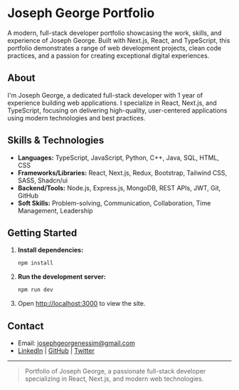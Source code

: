 # Joseph George Portfolio

A modern, full-stack developer portfolio showcasing the work, skills, and experience of Joseph George. Built with Next.js, React, and TypeScript, this portfolio demonstrates a range of web development projects, clean code practices, and a passion for creating exceptional digital experiences.

## About

I'm Joseph George, a dedicated full-stack developer with 1 year of experience building web applications. I specialize in React, Next.js, and TypeScript, focusing on delivering high-quality, user-centered applications using modern technologies and best practices.

## Skills & Technologies
- **Languages:** TypeScript, JavaScript, Python, C++, Java, SQL, HTML, CSS
- **Frameworks/Libraries:** React, Next.js, Redux, Bootstrap, Tailwind CSS, SASS, Shadcn/ui
- **Backend/Tools:** Node.js, Express.js, MongoDB, REST APIs, JWT, Git, GitHub
- **Soft Skills:** Problem-solving, Communication, Collaboration, Time Management, Leadership

## Getting Started

1. **Install dependencies:**
   ```bash
   npm install
   ```
2. **Run the development server:**
   ```bash
   npm run dev
   ```
3. Open [http://localhost:3000](http://localhost:3000) to view the site.

## Contact

- Email: josephgeorgenessim@gmail.com
- [LinkedIn](#) | [GitHub](#) | [Twitter](#)

---

> Portfolio of Joseph George, a passionate full-stack developer specializing in React, Next.js, and modern web technologies. 